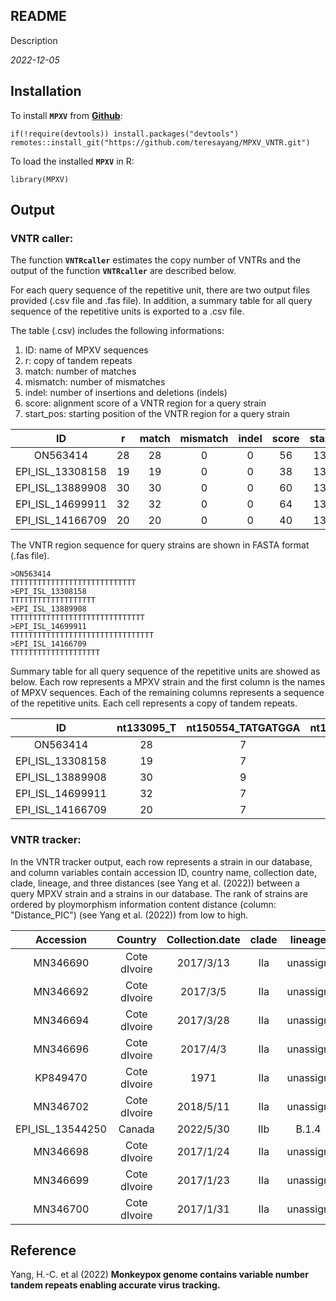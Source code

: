 ## README
Description

*2022-12-05*

## Installation

To install **`MPXV`** from [**Github**](https://github.com/teresayang/MPXV_VNTR.git):

```{r Installation from GitHub, eval = FALSE}
if(!require(devtools)) install.packages("devtools")
remotes::install_git("https://github.com/teresayang/MPXV_VNTR.git")
```

To load the installed **`MPXV`** in R:

```{r Load MPXV, eval = FALSE}
library(MPXV)
```



## Output

### VNTR caller: ###
The function **`VNTRcaller`** estimates the copy number of VNTRs and the output of the function **`VNTRcaller`** are described below.

For each query sequence of the repetitive unit, there are two output files provided (.csv file and .fas file). In addition, a summary table for all query sequence of the repetitive units is exported to a .csv file.

The table (.csv) includes the following informations:
1. ID: name of MPXV sequences
2. r: copy of tandem repeats
3. match: number of matches
4. mismatch: number of mismatches
5. indel: number of insertions and deletions (indels)
6. score: alignment score of a VNTR region for a query strain
7. start_pos: starting position of the VNTR region for a query strain

| ID               | r  | match | mismatch | indel | score | start_pos  |
|:----------------:|:---:|:-----:|:--------:|:-----:|:-----:|:----------:|
| ON563414         | 28 | 28    | 0        | 0     | 56    | 133095     |
| EPI_ISL_13308158 | 19 | 19    | 0        | 0     | 38    | 132741     |
| EPI_ISL_13889908 | 30 | 30    | 0        | 0     | 60    | 133200     |
| EPI_ISL_14699911 | 32 | 32    | 0        | 0     | 64    | 133102     |
| EPI_ISL_14166709 | 20 | 20    | 0        | 0     | 40    | 133080     |


The VNTR region sequence for query strains are shown in FASTA format (.fas file).

```
>ON563414
TTTTTTTTTTTTTTTTTTTTTTTTTTTT
>EPI_ISL_13308158
TTTTTTTTTTTTTTTTTTT
>EPI_ISL_13889908
TTTTTTTTTTTTTTTTTTTTTTTTTTTTTT
>EPI_ISL_14699911
TTTTTTTTTTTTTTTTTTTTTTTTTTTTTTTT
>EPI_ISL_14166709
TTTTTTTTTTTTTTTTTTTT
```

Summary table for all query sequence of the repetitive units are showed as below. Each row represents a MPXV strain and the first column is the names of MPXV sequences. Each of the remaining columns represents a sequence of the repetitive units. Each cell represents a copy of tandem repeats.

| ID               | nt133095_T | nt150554_TATGATGGA | nt173267_AT | nt179074_ATATACATT  |
|:------------------:|:------------:|:--------------------:|:-------------:|:---------------------:|
| ON563414         | 28         | 7                  | 24          | 16                  |
| EPI_ISL_13308158 | 19         | 7                  | 20          | 15                  |
| EPI_ISL_13889908 | 30         | 9                  | 24          | 7                   |
| EPI_ISL_14699911 | 32         | 7                  | 25          | 7                   |
| EPI_ISL_14166709 | 20         | 7                  | 24          | 16                  |



### VNTR tracker: ###
In the VNTR tracker output, each row represents a strain in our database, and column variables contain accession ID, country name, collection date, clade, lineage, and three distances (see Yang et al. (2022)) between a query MPXV strain and a strains in our database. 
The rank of strains are ordered by ploymorphism information content distance (column: "Distance_PIC") (see Yang et al. (2022)) from low to high. 

| Accession        | Country      | Collection.date | clade | lineage  | Distance_PIC | Distance_L  | Distance_entropy  |
|:----------------:|:------------:|:---------------:|:-----:|:--------:|:------------:|:-----------:|:-----------------:|
| MN346690         | Cote dIvoire | 2017/3/13       | IIa   | unassign | 0            | 0           | 0                 |
| MN346692         | Cote dIvoire | 2017/3/5        | IIa   | unassign | 0.004872201  | 0.007389163 | 0.004750482       |
| MN346694         | Cote dIvoire | 2017/3/28       | IIa   | unassign | 0.004872201  | 0.007389163 | 0.004750482       |
| MN346696         | Cote dIvoire | 2017/4/3        | IIa   | unassign | 0.019488804  | 0.02955665  | 0.019001927       |
| KP849470         | Cote dIvoire | 1971            | IIa   | unassign | 0.030844508  | 0.073219884 | 0.030573661       |
| MN346702         | Cote dIvoire | 2018/5/11       | IIa   | unassign | 0.048722011  | 0.073891626 | 0.047504818       |
| EPI_ISL_13544250 | Canada       | 2022/5/30       | IIb   | B.1.4    | 0.048765167  | 0.07320153  | 0.049289862       |
| MN346698         | Cote dIvoire | 2017/1/24       | IIa   | unassign | 0.060627581  | 0.100761308 | 0.059279532       |
| MN346699         | Cote dIvoire | 2017/1/23       | IIa   | unassign | 0.060627581  | 0.100761308 | 0.059279532       |
| MN346700         | Cote dIvoire | 2017/1/31       | IIa   | unassign | 0.060627581  | 0.100761308 | 0.059279532       |

## Reference ##
Yang, H.-C. et al (2022) **Monkeypox genome contains variable number tandem repeats enabling
accurate virus tracking.**
